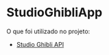 # StudioGhibliApp

O que foi utilizado no projeto:

- [Studio Ghibli API](https://ghibliapi.vercel.app/#section/Studio-Ghibli-API)
